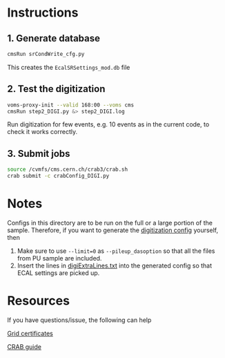 # Instructions
## 1. Generate database

  ```bash
  cmsRun srCondWrite_cfg.py
  ```

This creates the `EcalSRSettings_mod.db` file

## 2. Test the digitization

  ```bash
  voms-proxy-init --valid 168:00 --voms cms
  cmsRun step2_DIGI.py &> step2_DIGI.log
  ```

Run digitization for few events, e.g. 10 events as in the current code, to check it works correctly.

## 3. Submit jobs

  ```bash
  source /cvmfs/cms.cern.ch/crab3/crab.sh
  crab submit -c crabConfig_DIGI.py
  ```

# Notes
Configs in this directory are to be run on the full or a large portion of the sample. Therefore, if you want to generate the [digitization config](step2_DIGI.py) yourself, then 

1. Make sure to use `--limit=0` as `--pileup_dasoption` so that all the files from PU sample are included.
2. Insert the lines in [digiExtraLines.txt](digiExtraLines.txt) into the generated config so that ECAL settings are picked up.

# Resources

If you have questions/issue, the following can help

[Grid certificates](https://twiki.cern.ch/twiki/bin/view/CMSPublic/WorkBookStartingGrid)

[CRAB guide](https://twiki.cern.ch/twiki/bin/view/CMSPublic/SWGuideCrab)

